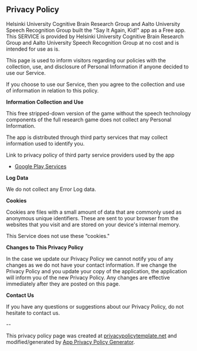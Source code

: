 ## Privacy Policy

Helsinki University Cognitive Brain Research Group and Aalto University Speech Recognition Group built the "Say It Again, Kid!" app as a Free app. This SERVICE is provided by Helsinki University Cognitive Brain Research Group and Aalto University Speech Recognition Group at no cost and is intended for use as is.

This page is used to inform visitors regarding our policies with the collection, use, and disclosure of Personal Information if anyone decided to use our Service.

If you choose to use our Service, then you agree to the collection and use of information in relation to this policy. 

**Information Collection and Use**

This free stripped-down version of the game without the speech technology components of the full research game does not collect any Personal Information.

The app is distributed through third party services that may collect information used to identify you.

Link to privacy policy of third party service providers used by the app

*   [Google Play Services](https://www.google.com/policies/privacy/)

**Log Data**

We do not collect any Error Log data.

**Cookies**

Cookies are files with a small amount of data that are commonly used as anonymous unique identifiers. These are sent to your browser from the websites that you visit and are stored on your device's internal memory.

This Service does not use these “cookies."

**Changes to This Privacy Policy**

In the case we update our Privacy Policy we cannot notify you of any changes as we do not have your contact information. If we change the Privacy Policy and you update your copy of the application, the application will inform you of the new Privacy Policy. Any changes are effective immediately after they are posted on this page.

**Contact Us**

If you have any questions or suggestions about our Privacy Policy, do not hesitate to contact us.

--

This privacy policy page was created at [privacypolicytemplate.net](https://privacypolicytemplate.net) and 
modified/generated by [App Privacy Policy Generator](https://app-privacy-policy-generator.firebaseapp.com/).
